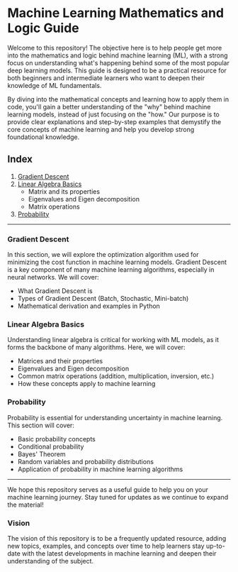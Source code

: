 # Machine Learning Mathematics and Logic Guide

Welcome to this repository! The objective here is to help people get more into the mathematics and logic behind machine learning (ML), with a strong focus on understanding what's happening behind some of the most popular deep learning models. This guide is designed to be a practical resource for both beginners and intermediate learners who want to deepen their knowledge of ML fundamentals.

By diving into the mathematical concepts and learning how to apply them in code, you'll gain a better understanding of the "why" behind machine learning models, instead of just focusing on the "how." Our purpose is to provide clear explanations and step-by-step examples that demystify the core concepts of machine learning and help you develop strong foundational knowledge.

## Index

1. [Gradient Descent](#gradient-descent)
2. [Linear Algebra Basics](#linear-algebra-basics)
   - Matrix and its properties
   - Eigenvalues and Eigen decomposition
   - Matrix operations
3. [Probability](#probability)

---

### Gradient Descent

In this section, we will explore the optimization algorithm used for minimizing the cost function in machine learning models. Gradient Descent is a key component of many machine learning algorithms, especially in neural networks. We will cover:
- What Gradient Descent is
- Types of Gradient Descent (Batch, Stochastic, Mini-batch)
- Mathematical derivation and examples in Python

### Linear Algebra Basics

Understanding linear algebra is critical for working with ML models, as it forms the backbone of many algorithms. Here, we will cover:
- Matrices and their properties
- Eigenvalues and Eigen decomposition
- Common matrix operations (addition, multiplication, inversion, etc.)
- How these concepts apply to machine learning

### Probability

Probability is essential for understanding uncertainty in machine learning. This section will cover:
- Basic probability concepts
- Conditional probability
- Bayes' Theorem
- Random variables and probability distributions
- Application of probability in machine learning algorithms

---

We hope this repository serves as a useful guide to help you on your machine learning journey. Stay tuned for updates as we continue to expand the material!

### Vision
The vision of this repository is to be a frequently updated resource, adding new topics, examples, and concepts over time to help learners stay up-to-date with the latest developments in machine learning and deepen their understanding of the subject.
